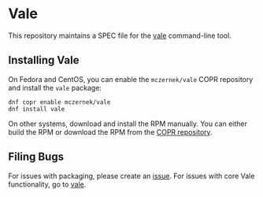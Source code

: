# Vale

This repository maintains a SPEC file for the 
[vale](https://github.com/errata-ai/vale) command-line tool.

## Installing Vale

On Fedora and CentOS, you can enable the `mczernek/vale` COPR repository and install the `vale` package:


```
dnf copr enable mczernek/vale
dnf install vale
```

On other systems, download and install the RPM manually.
You can either build the RPM or download the RPM from the [COPR repository](https://copr.fedorainfracloud.org/coprs/mczernek/vale/).

## Filing Bugs

For issues with packaging, please create an [issue](https://github.com/daobrien/vale-spec/issues).
For issues with core Vale functionality, go to [vale](https://github.com/errata-ai/vale/issues).

